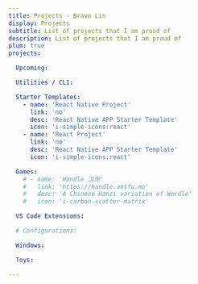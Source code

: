 ```yaml
---
title: Projects - Bravo Lin
display: Projects
subtitle: List of projects that I am proud of
description: List of projects that I am proud of
plum: true
projects:

  Upcoming:

  Utilities / CLI:

  Starter Templates:
    - name: 'React Native Project'
      link: 'no'
      desc: 'React Native APP Starter Template'
      icon: 'i-simple-icons:react'
    - name: 'React Project'
      link: 'no'
      desc: 'React Native APP Starter Template'
      icon: 'i-simple-icons:react'

  Games:
    # - name: 'Handle 汉兜'
    #   link: 'https://handle.antfu.me'
    #   desc: 'A Chinese Hanzi variation of Wordle'
    #   icon: 'i-carbon-scatter-matrix'

  VS Code Extensions:

  # Configurations:

  Windows:

  Toys:

---
```



<ListProjects :projects="frontmatter.projects"/>
